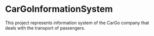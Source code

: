 # CarGoInformationSystem

This project represents information system of the CarGo company that deals with the transport of passengers.
